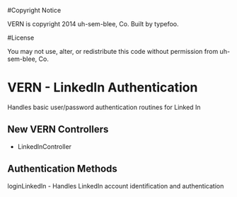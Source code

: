 #Copyright Notice

VERN is copyright 2014 uh-sem-blee, Co. Built by typefoo.

#License

You may not use, alter, or redistribute this code without permission from uh-sem-blee, Co.

# VERN - LinkedIn Authentication

Handles basic user/password authentication routines for Linked In

## New VERN Controllers

* LinkedInController

## Authentication Methods

loginLinkedIn - Handles LinkedIn account identification and authentication



